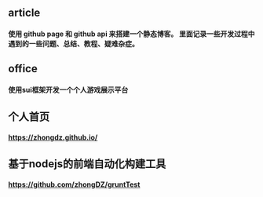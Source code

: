 ## article 
#### 使用 github page 和 github api 来搭建一个静态博客。 里面记录一些开发过程中遇到的一些问题、总结、教程、疑难杂症。

## office
#### 使用sui框架开发一个个人游戏展示平台

## 个人首页
#### https://zhongdz.github.io/

## 基于nodejs的前端自动化构建工具
#### https://github.com/zhongDZ/gruntTest
